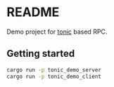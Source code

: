 # README

Demo project for [tonic](https://github.com/hyperium/tonic) based RPC.

## Getting started

```sh
cargo run -p tonic_demo_server
cargo run -p tonic_demo_client
```
